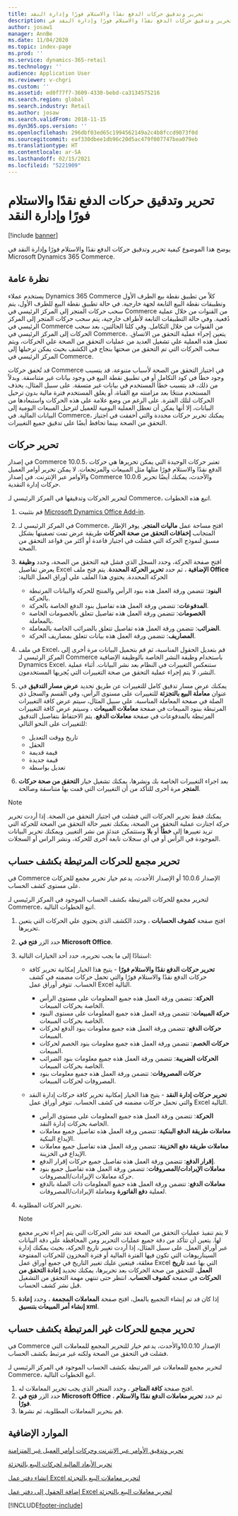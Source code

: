 ```yaml
---
title: تحرير وتدقيق حركات الدفع نقدًا والاستلام فورًا وإدارة النقد
description: يوضح هذا الموضوع كيفية تحرير وتدقيق حركات الدفع نقدًا والاستلام فورًا وإدارة النقد في Microsoft Dynamics 365 Commerce.
author: josaw1
manager: AnnBe
ms.date: 11/04/2020
ms.topic: index-page
ms.prod: ''
ms.service: dynamics-365-retail
ms.technology: ''
audience: Application User
ms.reviewer: v-chgri
ms.custom: ''
ms.assetid: ed0f77f7-3609-4330-bebd-ca3134575216
ms.search.region: global
ms.search.industry: Retail
ms.author: josaw
ms.search.validFrom: 2018-11-15
ms.dyn365.ops.version: ''
ms.openlocfilehash: 296dbf03ed65c1994562149a2c4b8fccd9073f0d
ms.sourcegitcommit: eaf330dbee1db96c20d5ac479f007747bea079eb
ms.translationtype: HT
ms.contentlocale: ar-SA
ms.lasthandoff: 02/15/2021
ms.locfileid: "5221909"
---
```

# <a name="edit-and-audit-cash-and-carry-and-cash-management-transactions"></a>تحرير وتدقيق حركات الدفع نقدًا والاستلام فورًا وإدارة النقد

[!include [banner](../includes/banner.md)]

يوضح هذا الموضوع كيفية تحرير وتدقيق حركات الدفع نقدًا والاستلام فورًا وإدارة النقد في Microsoft Dynamics 365 Commerce.

## <a name="overview"></a>نظرة عامة

يستخدم عملاء Dynamics 365 Commerce كلاً من تطبيق نقطة بيع الطرف الأول وتطبيقات نقطة البيع التابعة لجهة خارجية. في حالة تطبيق نقطة البيع للطرف الأول، يتم سحب حركات المتجر إلى المركز الرئيسي في Commerce من القنوات من خلال عملية دُفعية. وفي حالة التطبيقات التابعة لأطراف خارجية‬، يتم سحب حركات المتجر إلى المركز الرئيسي في Commerce من القنوات من خلال التكامل. وفي كلتا الحالتين، بعد سحب الحركات إلى المركز الرئيسي في Commerce، يتعين إجراء عملية التحقق من الاتساق. تعمل هذه العملية علي تشغيل العديد من عمليات التحقق من الصحة علي الحركات، ويتم سحب الحركات التي تم التحقق من صحتها بنجاح في الكشف بحيث يمكن ترحيلها إلى المركز الرئيسي في Commerce.

قد تُخفق حركات Commerce في اجتياز التحقق من الصحة لأسباب متنوعة. قد يتسبب وجود خطأ في كود التكامل أو في تطبيق نقطة البيع في وجود بيانات غير متناسقة. وبدلاً من ذلك، قد يتسبب خطأ المستخدم في بيانات غير متسقة. على سبيل المثال، يحذف المستخدم منتجًا بعد مزامنته مع القناة، أو يغلق المستخدم فترة مالية بدون ترحيل الحركات لتلك الفترة. على الرغم من وضع علامة على هذه الحركات واستبعادها من البيانات، إلا أنها يمكن أن تعطل العملية اليومية للعميل لترحيل المبيعات اليومية إلى البيانات المالية. في Commerce، يمكنك تحرير حركات محددة والتي أخفقت في اجتياز التحقق من الصحة بينما تحافظ أيضًا على تدقيق جميع التغييرات.

## <a name="edit-transactions"></a>تحرير حركات

في إصدار Commerce 10.0.5، تعتبر حركات الوحيدة التي يمكن تحريرها هي حركات الدفع نقدًا والاستلام فورًا مثلها مثل المبيعات والمرتجعات. لا يمكن تحرير أوامر العميل والأوامر عبر الإنترنت. في إصدار Commerce 10.0.6 والأحدث، يمكنك أيضًا تحرير حركات إدارة النقدية.

لتحرير الحركات وتدقيقها في المركز الرئيسي لـ Commerce، اتبع هذه الخطوات.

1. قم بتثبيت [Microsoft Dynamics Office Add-in](https://appsource.microsoft.com/product/office/WA104379629?tab=Overview).
1. في المركز الرئيسي لـ Commerce، افتح مساحة عمل **ماليات المتجر**. يوفر الإطار المتجانب **إخفاقات التحقق من صحة الحركات** طريقة عرض تمت تصفيتها بشكل مسبق لنموذج الحركة التي فشلت في اجتياز قاعدة أو أكثر من قواعد التحقق من الصحة.
1. افتح صفحة الحركة، وحدد السجل الذي فشل فيه التحقق من الصحة، وحدد **‬‏‫وظيفة Office الإضافية** ، ثم حدد **تحرير الحركة المحددة**. يتم فتح ملف Excel يعرض تفاصيل الحركة المحددة. يحتوي هذا الملف علي أوراق العمل التالية:

    - **البنود**: تتضمن ورقة العمل هذه بنود الرأس والمنتج للحركة والبيانات المرتبطة بالحركة.
    - **المدفوعات**: تتضمن ورقة العمل هذه تفاصيل بنود الدفع الخاصة بالحركة.
    - **الخصومات**: تتضمن ورقة العمل هذه تفاصيل تتعلق بالخصومات الخاصة بالمعاملة.
    - **الضرائب**: تتضمن ورقة العمل هذه تفاصيل تتعلق بالضرائب الخاصة بالمعاملة.
    - **المصاريف**: تتضمن ورقة العمل هذه بيانات تتعلق بمصاريف الحركة.

1. في ملف Excel، قم بتعديل الحقول المناسبة، ثم قم بتحميل البيانات مرة أخرى إلى المركز الرئيسي لـ Commerce باستخدام وظيفة النشر الخاصة بالوظيفة الإضافية Dynamics Excel. ستنعكس التغييرات في النظام بعد نشر البيانات. أثناء عملية النشر، لا يتم إجراء عملية التحقق من صحة التغييرات التي يُجريها المستخدمون.
1. يمكنك عرض مسار تدقيق كامل للتغييرات عن طريق تحديد **عرض مسار التدقيق** في عنوان **معاملة البيع بالتجزئة** للتغييرات على مستوى الرأس، وفي القسم والسجل ذي الصلة في صفحة المعاملة المناسبة. علي سبيل المثال، سيتم عرض كافة التغييرات المرتبطة ببنود المبيعات في صفحة **معاملات المبيعات** ، وسيتم عرض كافة التغييرات المرتبطة بالمدفوعات في صفحة **معاملات الدفع**. يتم الاحتفاظ بتفاصيل التدقيق للتغييرات على النحو التالي:

    - تاريخ ووقت التعديل
    - الحقل
    - قيمة قديمة
    - قيمة جديدة
    - تعديل بواسطة

1. بعد اجراء التغييرات الخاصة بك ونشرها، يمكنك تشغيل خيار **التحقق من صحة حركات المتجر‬** مرة أخرى للتأكد من أن التغييرات التي قمت بها متناسقة وصالحة.

> [!NOTE]
> يمكنك فقط تحرير الحركات التي فشلت في اجتياز التحقق من الصحة. إذا أردت تحرير حركة اجتازت عملية التحقق من الصحة، يمكنك تغيير حالة التحقق من الصحة للحركة التي تريد تغييرها إلى **خطأ** أو **بلا** وستتمكن عندئذٍ من نشر التغيير. ويمكنك تحرير البيانات الموجودة في الرأس أو في أي سجلات تابعة أخرى للحركة، ونشر الراس أو السجلات.

## <a name="bulk-edit-transactions-that-are-linked-to-a-statement"></a>تحرير مجمع للحركات المرتبطة بكشف حساب

في Commerce الإصدار 10.0.6 أو الإصدار الأحدث، يدعم خيار تحرير مجمع للحركات على مستوى كشف الحساب.

لتحرير مجمع للحركات المرتبطة بكشف الحساب الموجود في المركز الرئيسي لـ Commerce، اتبع الخطوات التالية.

1. افتح صفحة **كشوف الحسابات** ، وحدد الكشف الذي يحتوي علي الحركات التي يتعين تحريرها.
1. حدد الزر **فتح في Microsoft Office**.
1. استنادًا إلى ما يجب تحريره، حدد أحد الخيارات التالية:

    - **تحرير حركات الدفع نقدًا والاستلام فورًا** - يتيح هذا الخيار إمكانية تحرير كافة حركات الدفع نقدًا والاستلام فورًا والتي تحمل حركات مضمنه في كشف الحساب. تتوفر أوراق عمل Excel التالية.

        - **الحركة**: تتضمن ورقة العمل هذه جميع المعلومات على مستوى الرأس الخاصة بحركات المبيعات.
        - **حركة المبيعات**: تتضمن ورقة العمل هذه جميع المعلومات على مستوى البنود الخاصة بحركات المبيعات.
        - **حركات الدفع‬**: تتضمن ورقة العمل هذه جميع معلومات بنود الدفع‬ لحركات المبيعات.
        - **حركات الخصم‬‬**: تتضمن ورقة العمل هذه جميع معلومات بنود الخصم لحركات المبيعات‬.
        - **الحركات الضريبة‬**: تتضمن ورقة العمل هذه جميع معلومات بنود الضرائب الخاصة بحركات المبيعات.
        - **حركات المصروفات‬**: تتضمن ورقة العمل هذه جميع معلومات بنود المصروفات لحركات المبيعات.

    - **تحرير حركات إدارة النقد** - يتيح هذا الخيار إمكانية تحرير كافة حركات إدارة النقد والتي تحمل حركات مضمنه في كشف الحساب. تتوفر أوراق عمل Excel التالية.

        - **الحركة**: تتضمن ورقة العمل هذه جميع المعلومات على مستوى الرأس الخاصة بحركات إدارة النقد.
        - **معاملات طريقة الدفع البنكية‬**: تتضمن ورقة العمل هذه تفاصيل جميع معاملات الإيداع البنكية‬.
        - **معاملات طريقة دفع الخزينة‬‬**: تتضمن ورقة العمل هذه تفاصيل جميع معاملات الإيداع في الخزينة.
        - **إقرار الدفع‬‬**: تتضمن ورقة العمل هذه تفاصيل جميع حركات إقرار الدفع‬‬.
        - **معاملات الإيرادات/المصروفات‬**: تتضمن ورقة العمل هذه تفاصيل جميع بنود حركة معاملات الإيرادات/المصروفات‬.
        - **معاملات الدفع**: تتضمن ورقة العمل هذه جميع المعلومات ذات الصلة بالدفع لعملية **دفع الفاتورة‬** ومعاملة الإيرادات/المصروفات‬.

1. تحرير الحركات المطلوبة.

    > [!NOTE]
    > لا يتم تنفيذ عمليات التحقق من الصحة عند نشر الحركات التي يتم إجراء تحرير مجمع لها. يتعين أن تتأكد من دقة جميع عمليات التحرير ومن المحافظة على دقة البيانات عبر أوراق العمل. على سبيل المثال، إذا أردت تغيير تاريخ الحركة، بحيث يمكنك إدارة السيناريوهات التي تكون فيها الفترة المالية أو فترة المخزون للحركات المفتوحة مغلقة، فيتعين عليك تغيير التاريخ في جميع أوراق عمل Excel التي بها عمد **تاريخ العمل**. للتحقق من صحة الحركات بعد تحريرها، يمكنك تحديد **إعادة التحقق من الحركات** في صفحة **كشوف الحساب**. انتظر حتى تنتهي مهمة التحقق من التشغيل قبل نشر كشف الحساب.

1. إذا كان قد تم إنشاء التجميع بالفعل، افتح صفحة **المعاملات المجمعة** ، وحدد **إعادة إنشاء أمر المبيعات بتنسيق xml**.

## <a name="bulk-edit-transactions-that-arent-linked-to-a-statement"></a>تحرير مجمع للحركات غير المرتبطة بكشف حساب

في Commerce الإصدار 10.0.10والأحدث، يدعم خيار للتحرير المجمع للمعاملات التي فشلت في التحقق من الصحة ولكنه غير مرتبط بكشف الحساب.

لتحرير مجمع للمعاملات غير المرتبطة بكشف الحساب الموجود في المركز الرئيسي لـ Commerce، اتبع الخطوات التالية.

1. افتح صفحة **كافة المتاجر** ، وحدد المتجر الذي يجب تحرير المعاملات له.
1. حدد الزر **فتح في Microsoft Office** ، ثم حدد **تحرير معاملات الدفع نقدًا والاستلام فورًا**.
1. قم بتحرير المعاملات المطلوبة، ثم نشرها.

## <a name="additional-resources"></a>الموارد الإضافية

[تحرير وتدقيق الأوامر عبر الإنترنت وحركات أوامر العميل غير المتزامنة](edit-order-trans.md)

[تحرير الأبعاد المالية لحركات البيع بالتجزئة](edit-financial-dim.md)

[إنشاء دفتر عمل Excel لتحرير معاملات البيع بالتجزئة](create-excel-edit.md)

[إضافة الحقول إلى دفتر عمل Excel لتحرير معاملات البيع بالتجزئة](add-fields-excel.md)


[!INCLUDE[footer-include](../includes/footer-banner.md)]